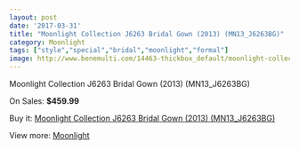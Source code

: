 ```yaml
---
layout: post
date: '2017-03-31'
title: "Moonlight Collection J6263 Bridal Gown (2013) (MN13_J6263BG)"
category: Moonlight
tags: ["style","special","bridal","moonlight","formal"]
image: http://www.benemulti.com/14463-thickbox_default/moonlight-collection-j6263-bridal-gown-2013-mn13j6263bg.jpg
---
```

Moonlight Collection J6263 Bridal Gown (2013) (MN13_J6263BG)

On Sales: **$459.99**
<a href="https://www.benemulti.com/en/moonlight/5497-moonlight-collection-j6263-bridal-gown-2013-mn13j6263bg.html"><amp-img layout="responsive" width="600" height="600" src="//www.benemulti.com/14463-thickbox_default/moonlight-collection-j6263-bridal-gown-2013-mn13j6263bg.jpg" alt="Moonlight Collection J6263 Bridal Gown (2013) (MN13_J6263BG) 0" /></a>
<a href="https://www.benemulti.com/en/moonlight/5497-moonlight-collection-j6263-bridal-gown-2013-mn13j6263bg.html"><amp-img layout="responsive" width="600" height="600" src="//www.benemulti.com/14464-thickbox_default/moonlight-collection-j6263-bridal-gown-2013-mn13j6263bg.jpg" alt="Moonlight Collection J6263 Bridal Gown (2013) (MN13_J6263BG) 1" /></a>

Buy it: [Moonlight Collection J6263 Bridal Gown (2013) (MN13_J6263BG)](https://www.benemulti.com/en/moonlight/5497-moonlight-collection-j6263-bridal-gown-2013-mn13j6263bg.html "Moonlight Collection J6263 Bridal Gown (2013) (MN13_J6263BG)")

View more: [Moonlight](https://www.benemulti.com/en/49-moonlight "Moonlight")